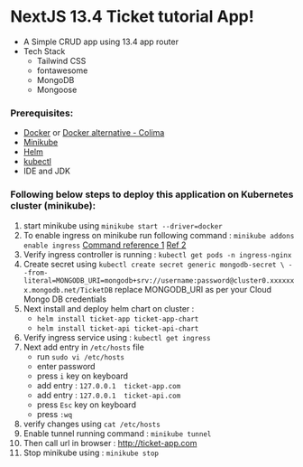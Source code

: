 # NextJS 13.4 Ticket tutorial App!
- A Simple CRUD app using 13.4 app router
- Tech Stack
  - Tailwind CSS
  - fontawesome
  - MongoDB
  - Mongoose 

### Prerequisites:
 - [Docker](https://docs.docker.com/engine/install/) or [Docker alternative - Colima](https://github.com/abiosoft/colima)
 - [Minikube](https://minikube.sigs.k8s.io/docs/start/)
 - [Helm](https://helm.sh/docs/intro/install/)
 - [kubectl](https://kubernetes.io/docs/tasks/tools/)
 - IDE and JDK

 ### Following below steps to deploy this application on Kubernetes cluster (minikube):
1. start minikube using ``` minikube start --driver=docker ```
2. To enable ingress on minikube run following command :  ``` minikube addons enable ingress ```  [Command reference 1](https://kubernetes.io/docs/tasks/access-application-cluster/ingress-minikube/)  [Ref 2](https://minikube.sigs.k8s.io/docs/handbook/addons/ingress-dns/)
3. Verify ingress controller is running :  ``` kubectl get pods -n ingress-nginx ```
4. Create secret using ``` kubectl create secret generic mongodb-secret \
   --from-literal=MONGODB_URI=mongodb+srv://username:password@cluster0.xxxxxxx.mongodb.net/TicketDB ``` replace MONGODB_URI as per your Cloud Mongo DB credentials
4. Next install and deploy helm chart on cluster : 
      - ``` helm install ticket-app ticket-app-chart ```
      - ``` helm install ticket-api ticket-api-chart ```
5. Verify ingress service using : ``` kubectl get ingress ```
6. Next add entry in ``` /etc/hosts ``` file
     - run ``` sudo vi /etc/hosts ```
     - enter password
     - press ``` i ``` key on keyboard
     - add entry : ``` 127.0.0.1  ticket-app.com ```
     - add entry : ``` 127.0.0.1  ticket-api.com ```
     - press ``` Esc ``` key on keyboard
     - press ``` :wq ```
7. verify changes using ``` cat /etc/hosts ```
8. Enable tunnel running command : ``` minikube tunnel ```
9. Then call url in browser : http://ticket-app.com
10. Stop minikube using : ``` minikube stop ``` 
